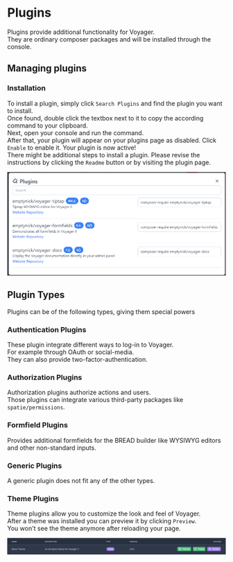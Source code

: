 # Plugins
 
Plugins provide additional functionality for Voyager.  
They are ordinary composer packages and will be installed through the console.  

## Managing plugins

### Installation

To install a plugin, simply click `Search Plugins` and find the plugin you want to install.  
Once found, double click the textbox next to it to copy the according command to your clipboard.  
Next, open your console and run the command.  
After that, your plugin will appear on your plugins page as disabled. Click `Enable` to enable it. Your plugin is now active!  
There might be additional steps to install a plugin. Please revise the instructions by clicking the `Readme` button or by visiting the plugin page.

![Plugins overview](./.gitbook/assets/plugins/search.png) 

## Plugin Types

Plugins can be of the following types, giving them special powers

### Authentication Plugins

These plugin integrate different ways to log-in to Voyager.  
For example through OAuth or social-media.  
They can also provide two-factor-authentication.

### Authorization Plugins

Authorization plugins authorize actions and users.  
Those plugins can integrate various third-party packages like `spatie/permissions`.

### Formfield Plugins

Provides additional formfields for the BREAD builder like WYSIWYG editors and other non-standard inputs.

### Generic Plugins

A generic plugin does not fit any of the other types.

### Theme Plugins

Theme plugins allow you to customize the look and feel of Voyager.  
After a theme was installed you can preview it by clicking `Preview`.  
You won't see the theme anymore after reloading your page.

![Previewing a theme](./.gitbook/assets/plugins/theme-preview.png) 